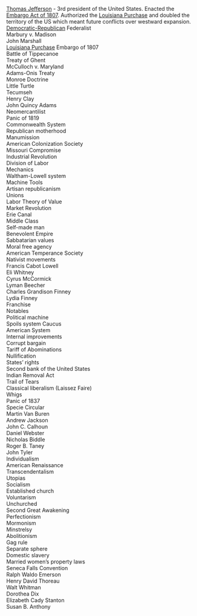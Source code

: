 [Thomas Jefferson](Thomas%20Jefferson.md) - 3rd president of the United States. Enacted the [Embargo Act of 1807](Embargo%20Act%20of%201807.md). Authorized the [Louisiana Purchase](Louisiana%20Purchase.md) and doubled the territory of the US which meant future conflicts over westward expansion. 
[Democratic-Republican](Democratic-Republican.md) 
Federalist  
Marbury v. Madison  
John Marshall  
[Louisiana Purchase](Louisiana%20Purchase.md)
Embargo of 1807  
Battle of Tippecanoe  
Treaty of Ghent  
McCulloch v. Maryland  
Adams-Onis Treaty  
Monroe Doctrine  
Little Turtle  
Tecumseh  
Henry Clay  
John Quincy Adams  
Neomercantilist  
Panic of 1819  
Commonwealth System  
Republican motherhood  
Manumission  
American Colonization Society  
Missouri Compromise  
Industrial Revolution  
Division of Labor  
Mechanics  
Waltham-Lowell system  
Machine Tools  
Artisan republicanism  
Unions  
Labor Theory of Value  
Market Revolution  
Erie Canal  
Middle Class  
Self-made man  
Benevolent Empire  
Sabbatarian values  
Moral free agency  
American Temperance Society  
Nativist movements  
Francis Cabot Lowell  
Eli Whitney  
Cyrus McCormick  
Lyman Beecher  
Charles Grandison Finney  
Lydia Finney  
Franchise  
Notables  
Political machine  
Spoils system
Caucus  
American System  
Internal improvements  
Corrupt bargain  
Tariff of Abominations  
Nullification  
States’ rights  
Second bank of the United States  
Indian Removal Act  
Trail of Tears  
Classical liberalism (Laissez Faire)  
Whigs  
Panic of 1837  
Specie Circular  
Martin Van Buren  
Andrew Jackson  
John C. Calhoun  
Daniel Webster  
Nicholas Biddle  
Roger B. Taney  
John Tyler  
Individualism  
American Renaissance  
Transcendentalism  
Utopias  
Socialism  
Established church  
Voluntarism  
Unchurched  
Second Great Awakening  
Perfectionism  
Mormonism  
Minstrelsy  
Abolitionism  
Gag rule  
Separate sphere  
Domestic slavery  
Married women’s property laws  
Seneca Falls Convention  
Ralph Waldo Emerson  
Henry David Thoreau  
Walt Whitman  
Dorothea Dix  
Elizabeth Cady Stanton  
Susan B. Anthony